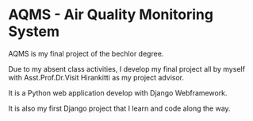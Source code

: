# AQMS - Air Quality Monitoring System

AQMS is my final project of the bechlor degree.

Due to my absent class activities, 
I develop my final project all by myself with 
Asst.Prof.Dr.Visit Hirankitti as my project advisor. 

It is a Python web application develop with Django Webframework.

It is also my first Django project that I learn and code along the way.
